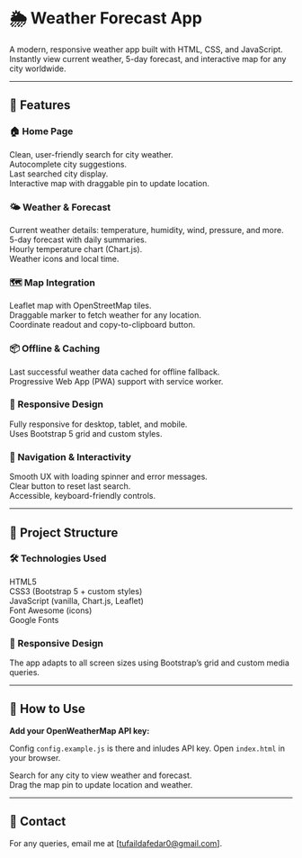# 🌦️ Weather Forecast App

A modern, responsive weather app built with HTML, CSS, and JavaScript. Instantly view current weather, 5-day forecast, and interactive map for any city worldwide.

---

## 🚀 Features

### 🏠 Home Page
Clean, user-friendly search for city weather.  
Autocomplete city suggestions.  
Last searched city display.  
Interactive map with draggable pin to update location.

### 🌤️ Weather & Forecast
Current weather details: temperature, humidity, wind, pressure, and more.  
5-day forecast with daily summaries.  
Hourly temperature chart (Chart.js).  
Weather icons and local time.

### 🗺️ Map Integration
Leaflet map with OpenStreetMap tiles.  
Draggable marker to fetch weather for any location.  
Coordinate readout and copy-to-clipboard button.

### 📦 Offline & Caching
Last successful weather data cached for offline fallback.  
Progressive Web App (PWA) support with service worker.

### 📱 Responsive Design
Fully responsive for desktop, tablet, and mobile.  
Uses Bootstrap 5 grid and custom styles.

### 🧭 Navigation & Interactivity
Smooth UX with loading spinner and error messages.  
Clear button to reset last search.  
Accessible, keyboard-friendly controls.

---

## 📂 Project Structure

### 🛠️ Technologies Used
HTML5  
CSS3 (Bootstrap 5 + custom styles)  
JavaScript (vanilla, Chart.js, Leaflet)  
Font Awesome (icons)  
Google Fonts

### 📱 Responsive Design
The app adapts to all screen sizes using Bootstrap’s grid and custom media queries.

---

## 📝 How to Use

**Add your OpenWeatherMap API key:**

Config  `config.example.js` is there and inludes API key.
Open `index.html` in your browser.

Search for any city to view weather and forecast.  
Drag the map pin to update location and weather.

---

## 📧 Contact

For any queries, email me at [tufaildafedar0@gmail.com].


